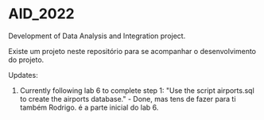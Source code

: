 # AID_2022
Development of Data Analysis and Integration project.

Existe um projeto neste repositório para se acompanhar o desenvolvimento do projeto.

Updates: 
1. Currently following lab 6 to complete step 1: "Use the script airports.sql to create the airports database." - Done, mas tens de fazer para ti também Rodrigo. é a parte inicial do lab 6.
